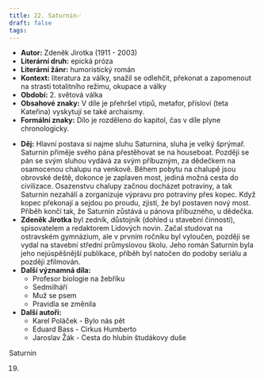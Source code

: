 ```yaml
---
title: 22. Saturnin✅
draft: false
tags:
---
```

 - **Autor:** Zdeněk Jirotka (1911 - 2003)
- **Literární druh:** epická próza
- **Literární žánr:** humoristický román
- **Kontext:** literatura za války, snažil se odlehčit, překonat a zapomenout na strasti totalitního režimu, okupace a války
- **Období:** 2. světová válka 
- **Obsahové znaky:** V díle je přehršel vtipů, metafor, přísloví (teta Kateřina) vyskytují se také archaismy.
- **Formální znaky:** Dílo je rozděleno do kapitol, čas v díle plyne chronologicky.
* **Děj:** Hlavní postava si najme sluhu Saturnina, sluha je velký šprýmař. Saturnin přiměje svého pána přestěhovat se na houseboat. Později se pán se svým sluhou vydává za svým příbuzným, za dědečkem na osamocenou chalupu na venkově. Během pobytu na chalupě jsou obrovské deště, dokonce je zaplaven most, jediná možná cesta do civilizace. Osazenstvu chalupy začnou docházet potraviny, a tak Saturnin nezahálí a zorganizuje výpravu pro potraviny přes kopec. Když kopec překonají a sejdou po proudu, zjistí, že byl postaven nový most. Příběh končí tak, že Saturnin zůstává u pánova příbuzného, u dědečka.
* **Zdeněk Jirotka** byl zedník, důstojník (dohled u stavební činnosti), spisovatelem a redaktorem Lidových novin. Začal studovat na ostravském gymnázium, ale v prvním ročníku byl vyloučen, později se vydal na stavební střední průmyslovou školu. Jeho román Saturnin byla jeho nejúspěšnější publikace, příběh byl natočen do podoby seriálu a později zfilmován. 
* **Další významná díla:** 
	* Profesor biologie na žebříku
	* Sedmilháří
	* Muž se psem
	* Pravidla se změnila
* **Další autoři:**
	* Karel Poláček - Bylo nás pět
	* Eduard Bass - Cirkus Humberto
	* Jaroslav Žák - Cesta do hlubin študákovy duše

Saturnin

19.